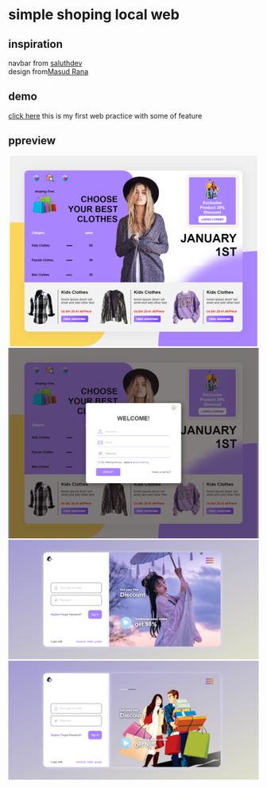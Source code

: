 # simple shoping local web
## inspiration
  navbar from [saluthdev](https://github.com/salluthdev/sidebar_menu)</br>
  design from[Masud Rana](https://dribbble.com/shots/15374279-Clothing-Web-Design)
## demo
  [click here](https://dhyno.github.io/simple-shoping-local-web/)
  this is my first web practice with some of feature
## ppreview
  <img src="asset/image/result1.png">
   <img src="asset/image/result2.png">
    <img src="asset/image/result3.png">
     <img src="asset/image/result4.png">
